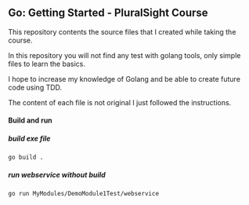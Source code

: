 ## Go: Getting Started - PluralSight Course

This repository contents the source files that I created while taking the course.

In this repository you will not find any test with golang tools, only simple files to learn the basics.

I hope to increase my knowledge of Golang and be able to create future code using TDD.

The content of each file is not original I just followed the instructions.

#### Build and run

##### build exe file
`go build . `

##### run webservice without build
`go run MyModules/DemoModule1Test/webservice` 
